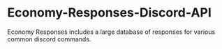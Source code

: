# Economy-Responses-Discord-API
Economy Responses includes a large database of responses for various common discord commands.
